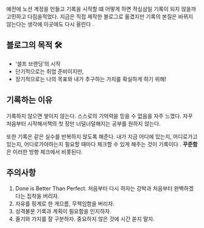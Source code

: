 
예전에 노션 계정을 만들고 기록을 시작할 떄 어떻게 하면 작심삼일 기록이 되지 않을까 고민하고 다짐을적었다. 지금은 직접 제작한 블로그로 옮겼지만 기록의 본질은 바뀌지 않는다는 생각에 이곳에도 다시 올린다 .

## 블로그의 목적 🛠️

- ‘셀프 브랜딩’의 시작
- 단기적으로는 취업 준비이지만,
- 장기적으로는 나의 목표와 내가 추구하는 가치를 확실하게 하기 위해!

## 기록하는 이유

기록하지 않으면 쌓이지 않는다. 스스로의 기억력을 믿을 수 없음을 자주 느꼈다. 자꾸 처음부터 시작해서책의 첫 장만 너덜너덜해지는 공부를 원하지 않는다.

또한 기록은 같은 실수를 반복하지 않도록 해준다. 내가 지금 어디에 있는지, 어디로가고 있는지, 어디로가야하는지 필요할 때마다 체크할 수 있게 해주는 것이 기록이다 . **꾸준함**은 이러한 방향 체크에서 비롯된다.

## 주의사항

1. Done is Better Than Perfect. 처음부터 다시 하자는 강박과 처음부터 완벽하겠다는 집착을 버리자.
2. 자유를 핑계로 한 게으름, 무책임함을 버리자.
3. 성격불문 기록과 계획이 필요함을 인지하자.
4. 줄기와 가지를 잘 구분하자. 중요하지 않은 것에 시간 쏟지 말자.
